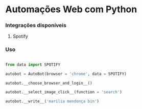 # Automações Web com Python

### Integrações disponíveis

1. Spotify

### Uso

```python

from data import SPOTIFY

autobot = AutoBot(browser = 'chrome', data = SPOTIFY)

autobot.__choose_browser_and_login__()

autobot.__select_image_click__(function = 'search')

autobot.__write__('marília mendonça bin')

```
